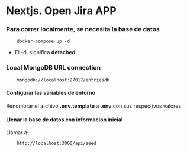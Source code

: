 # Nextjs. Open Jira APP

### Para correr localmente, se necesita la base de datos

```
    docker-compose up -d
```

* El -d, significa __detached__

### Local MongoDB URL connection

```
    mongodb://localhost:27017/entriesdb
```

#### Configurar las variables de entorno

Renombrar el archivo __.env.template__ a __.env__ con sus respectivos valores

#### Llenar la base de datos con informacion inicial

Llamar a:

```
    http://localhost:3000/api/seed
```
